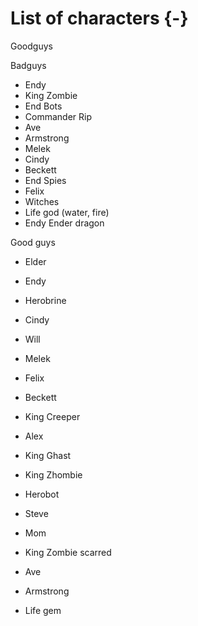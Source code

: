 # List of characters {-}

Goodguys

Badguys

* Endy
* King Zombie
* End Bots
* Commander Rip
* Ave
* Armstrong
* Melek
* Cindy
* Beckett
* End Spies
* Felix
* Witches
* Life god (water, fire)
* Endy Ender dragon

Good guys

* Elder
* Endy
* Herobrine
* Cindy
* Will

* Melek
* Felix
* Beckett
* King Creeper
* Alex

* King Ghast
* King Zhombie
* Herobot

* Steve
* Mom

* King Zombie scarred
* Ave
* Armstrong
* Life gem